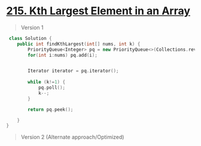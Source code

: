 # [215. Kth Largest Element in an Array](https://leetcode.com/problems/kth-largest-element-in-an-array/)
> Version 1
```c++
 class Solution {
    public int findKthLargest(int[] nums, int k) {
        PriorityQueue<Integer> pq = new PriorityQueue<>(Collections.reverseOrder());
        for(int i:nums) pq.add(i);


        Iterator iterator = pq.iterator();
 
        while (k!=1) {
            pq.poll();
            k--;
        }

        return pq.peek();

    }
}
```

> Version 2 (Alternate approach/Optimized)